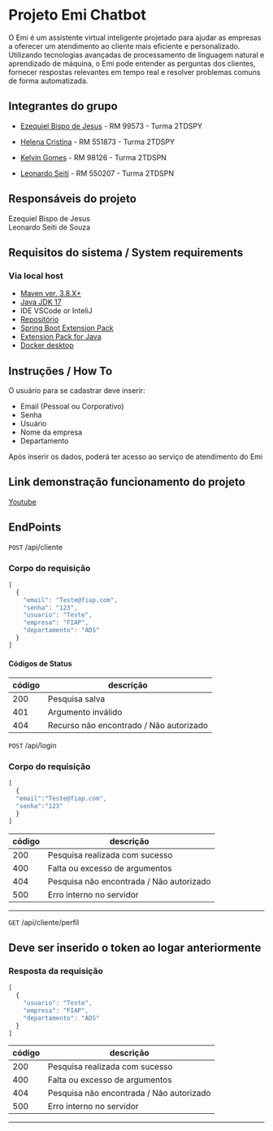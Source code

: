 # Projeto Emi Chatbot
O Emi é um assistente virtual inteligente projetado para ajudar as empresas a oferecer um atendimento ao cliente mais eficiente e personalizado. Utilizando tecnologias avançadas de processamento de linguagem natural e aprendizado de máquina, o Emi pode entender as perguntas dos clientes, fornecer respostas relevantes em tempo real e resolver problemas comuns de forma automatizada.

## Integrantes do grupo

- [Ezequiel Bispo de Jesus](https://github.com/EzequielBispo) - RM 99573 - Turma  2TDSPY

- [Helena Cristina](https://github.com/19helena) - RM 551873 - Turma  2TDSPY

- [Kelvin Gomes](https://github.com/kelving0mes) - RM 98126 - Turma  2TDSPN 

- [Leonardo Seiti](https://github.com/LeonardoSeiti) - RM 550207 - Turma  2TDSPN

## Responsáveis do projeto
Ezequiel Bispo de Jesus<br>
Leonardo Seiti de Souza

## Requisitos do sistema / System requirements

### Via local host
- [Maven ver. 3.8.X+](https://maven.apache.org/download.cgi)
- [Java JDK 17](https://www.oracle.com/br/java/technologies/downloads/#java17)
- IDE VSCode or InteliJ
- [Repositório](https://github.com/LeonardoSeiti/SPRINT3JAVA.git)
- [Spring Boot Extension Pack](https://marketplace.visualstudio.com/items?itemName=vmware.vscode-boot-dev-pack)
- [Extension Pack for Java](https://marketplace.visualstudio.com/items?itemName=vscjava.vscode-java-pack)
- [Docker desktop](https://docs.docker.com/desktop/install/windows-install/)

## Instruções / How To
O usuário para se cadastrar deve inserir:
- Email (Pessoal ou Corporativo)
- Senha
- Usuário
- Nome da empresa
- Departamento

Após inserir os dados, poderá ter acesso ao serviço de atendimento do Emi

## Link demonstração funcionamento do projeto

[Youtube](https://www.youtube.com/watch?v=UV1wnMfr8NM)

## EndPoints
`POST` /api/cliente <br>

### Corpo do requisição 
```js
[
  {
    "email": "Teste@fiap.com",
    "senha": "123",
    "usuario": "Teste",
    "empresa": "FIAP",
    "departamento": "ADS"
  }
]
```
#### Códigos de Status

|código|descrição
|------|---------
| 200| Pesquisa salva
| 401| Argumento inválido  
| 404| Recurso não encontrado / Não autorizado  

`POST` /api/login <br>

### Corpo do requisição 
```js
[
  {
  "email":"Teste@fiap.com",
  "senha":"123"
  }
]
```

|código|descrição
|------|---------
| 200 | Pesquisa realizada com sucesso           
| 400 | Falta ou excesso de argumentos           
| 404 | Pesquisa não encontrada / Não autorizado                  
| 500 | Erro interno no servidor                 
---


`GET` /api/cliente/perfil <br>
## Deve ser inserido o token ao logar anteriormente
### Resposta da requisição 
```js
[
  {
    "usuario": "Teste",
    "empresa": "FIAP",
    "departamento": "ADS"
  }
]
```
|código|descrição
|------|---------
| 200 | Pesquisa realizada com sucesso           
| 400 | Falta ou excesso de argumentos           
| 404 | Pesquisa não encontrada / Não autorizado                  
| 500 | Erro interno no servidor                 
---
